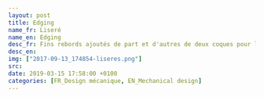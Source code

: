 ```yaml
---
layout: post
title: Edging
name_fr: Liseré
name_en: Edging
desc_fr: Fins rebords ajoutés de part et d'autres de deux coques pour les joindre, ou fine rainure le long d'une arrète.
desc_en: 
img: ["2017-09-13_174854-liseres.png"]
src: 
date: 2019-03-15 17:58:00 +0100
categories: [FR_Design mécanique, EN_Mechanical design]
---
```

